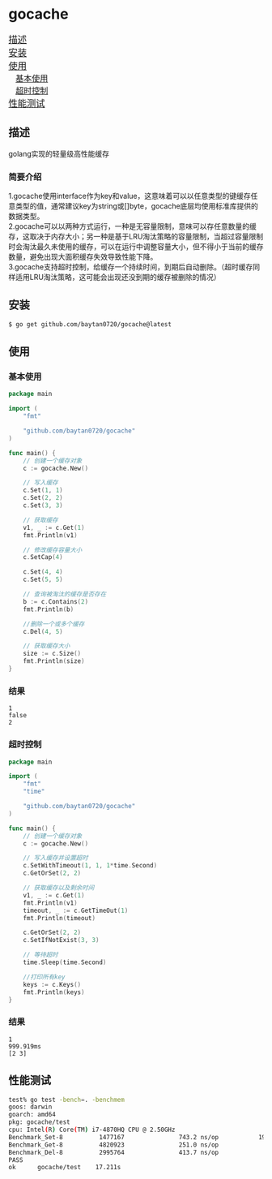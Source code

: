 # gocache
[<font size=4>描述</font>](#描述)   
[<font size=4>安装</font>](#安装)   
[<font size=4>使用</font>](#使用)   
&emsp;[<font size=3>基本使用</font>](#基本使用)   
&emsp;[<font size=3>超时控制</font>](#超时控制)   
[<font size=4>性能测试</font>](#性能测试)

## 描述   
golang实现的轻量级高性能缓存   
### 简要介绍
1.gocache使用interface作为key和value，这意味着可以以任意类型的键缓存任意类型的值，通常建议key为string或[]byte，gocache底层均使用标准库提供的数据类型。   
2.gocache可以以两种方式运行，一种是无容量限制，意味可以存任意数量的缓存，这取决于内存大小；另一种是基于LRU淘汰策略的容量限制，当超过容量限制时会淘汰最久未使用的缓存，可以在运行中调整容量大小，但不得小于当前的缓存数量，避免出现大面积缓存失效导致性能下降。   
3.gocache支持超时控制，给缓存一个持续时间，到期后自动删除。（超时缓存同样适用LRU淘汰策略，这可能会出现还没到期的缓存被删除的情况）   
## 安装
```bash
$ go get github.com/baytan0720/gocache@latest
```
## 使用
### 基本使用
```go
package main

import (
	"fmt"

	"github.com/baytan0720/gocache"
)

func main() {
	// 创建一个缓存对象
	c := gocache.New()

	// 写入缓存
	c.Set(1, 1)
	c.Set(2, 2)
	c.Set(3, 3)

	// 获取缓存
	v1, _ := c.Get(1)
	fmt.Println(v1)

	// 修改缓存容量大小
	c.SetCap(4)

	c.Set(4, 4)
	c.Set(5, 5)

	// 查询被淘汰的缓存是否存在
	b := c.Contains(2)
	fmt.Println(b)

	//删除一个或多个缓存
	c.Del(4, 5)

	// 获取缓存大小
	size := c.Size()
	fmt.Println(size)
}
```
### 结果
```
1
false
2
```
### 超时控制
```go
package main

import (
	"fmt"
	"time"

	"github.com/baytan0720/gocache"
)

func main() {
	// 创建一个缓存对象
	c := gocache.New()

	// 写入缓存并设置超时
	c.SetWithTimeout(1, 1, 1*time.Second)
	c.GetOrSet(2, 2)

	// 获取缓存以及剩余时间
	v1, _ := c.Get(1)
	fmt.Println(v1)
	timeout, _ := c.GetTimeOut(1)
	fmt.Println(timeout)

	c.GetOrSet(2, 2)
	c.SetIfNotExist(3, 3)

	// 等待超时
	time.Sleep(time.Second)

	//打印所有key
	keys := c.Keys()
	fmt.Println(keys)
}
```
### 结果
```
1
999.919ms
[2 3]
```
## 性能测试
```bash
test% go test -bench=. -benchmem
goos: darwin
goarch: amd64
pkg: gocache/test
cpu: Intel(R) Core(TM) i7-4870HQ CPU @ 2.50GHz
Benchmark_Set-8          1477167               743.2 ns/op           197 B/op          4 allocs/op
Benchmark_Get-8          4820923               251.0 ns/op             0 B/op          0 allocs/op
Benchmark_Del-8          2995764               413.7 ns/op             8 B/op          1 allocs/op
PASS
ok      gocache/test    17.211s
```